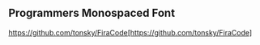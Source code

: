 ## Programmers Monospaced Font
https://github.com/tonsky/FiraCode[https://github.com/tonsky/FiraCode]
